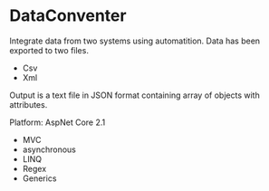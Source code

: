 # DataConventer

Integrate data from two systems using automatition. Data has been exported to two files.
- Csv
- Xml

Output is a text file in JSON format containing array of objects with attributes.



Platform: AspNet Core 2.1
+ MVC
+ asynchronous
+ LINQ
+ Regex
+ Generics
